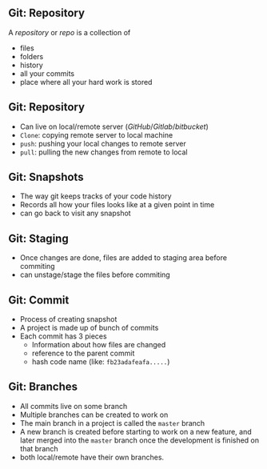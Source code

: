 ## Git: Repository
A _repository_ or _repo_ is a collection of
- files
- folders
- history
- all your commits
- place where all your hard work is stored


## Git: Repository
- Can live on local/remote server (_GitHub_/_Gitlab_/_bitbucket_)
- `Clone`: copying remote server to local machine
- `push`: pushing your local changes to remote server
- `pull`: pulling the new changes from remote to local


## Git: Snapshots 
- The way git keeps tracks of your code history
- Records all how your files looks like at a given point in time
- can go back to visit any snapshot


## Git: Staging
- Once changes are done, files are added to staging area before commiting
- can unstage/stage the files before commiting
  


## Git: Commit
- Process of creating snapshot
- A project is made up of bunch of commits
- Each commit has 3 pieces
  - Information about how files are changed
  - reference to the parent commit
  - hash code name (like: `fb23adafeafa.....`)


## Git: Branches
- All commits live on some branch
- Multiple branches can be created to work on
- The main branch in a project is called the `master` branch
- A new branch is created before starting to work on a new feature, and later merged into the `master` branch once the development is finished on that branch
- both local/remote have their own branches.
